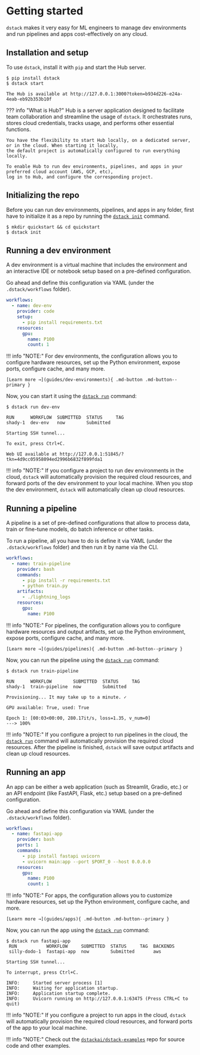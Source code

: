 # Getting started

`dstack` makes it very easy for ML engineers to manage dev environments and run pipelines and apps cost-effectively 
on any cloud.

## Installation and setup

To use `dstack`, install it with `pip` and start the Hub server.

<div class="termy">

```shell
$ pip install dstack
$ dstack start

The Hub is available at http://127.0.0.1:3000?token=b934d226-e24a-4eab-eb92b353b10f
```

</div>

??? info "What is Hub?"
    Hub is a server application designed to facilitate team collaboration and streamline the usage of `dstack`. 
    It orchestrates runs, stores cloud credentials, tracks usage, and performs other essential functions.

    You have the flexibility to start Hub locally, on a dedicated server, or in the cloud. When starting it locally, 
    the default project is automatically configured to run everything locally.

    To enable Hub to run dev environments, pipelines, and apps in your preferred cloud account (AWS, GCP, etc), 
    log in to Hub, and configure the corresponding project.

## Initializing the repo

Before you can run dev environments, pipelines, and apps in any folder,
first have to initialize it as a repo by running the [`dstack init`](reference/cli/init.md) command.

<div class="termy">

```shell
$ mkdir quickstart && cd quickstart
$ dstack init
```

</div>

## Running a dev environment

A dev environment is a virtual machine that includes the environment and an interactive IDE or notebook setup
based on a pre-defined configuration.

Go ahead and define this configuration via YAML (under the `.dstack/workflows` folder).

<div editor-title=".dstack/workflows/dev-env.yaml"> 

```yaml
workflows:
  - name: dev-env
    provider: code
    setup:
      - pip install requirements.txt
    resources:
      gpu:
        name: P100
        count: 1
```

</div>

[//]: # (TODO [MAJOR]: Currently, it's not convenient to hardcode resources in the YAML and not have a convenient way to switch between projects and resource profiles)

!!! info "NOTE:"
    For dev environments, the configuration allows you to configure hardware resources, 
    set up the Python environment, expose ports, configure cache, and many more. 

    [Learn more →](guides/dev-environments){ .md-button .md-button--primary }

[//]: # (TODO: Currently, it's limited to the built-in VS Code, doesn't forward ports automatically, doesn't provide persistence of the storage, pre-installs packages on every run, and has other limitations)

Now, you can start it using the [`dstack run`](reference/cli/run.md) command:

<div class="termy">

```shell
$ dstack run dev-env

RUN      WORKFLOW  SUBMITTED  STATUS     TAG
shady-1  dev-env   now        Submitted  
 
Starting SSH tunnel...

To exit, press Ctrl+C.

Web UI available at http://127.0.0.1:51845/?tkn=4d9cc05958094ed2996b6832f899fda1
```

</div>

!!! info "NOTE:"
    If you configure a project to run dev environments in the cloud, `dstack` will automatically provision the
    required cloud resources, and forward ports of the dev environment to your local machine. When you stop the 
    dev environment, `dstack` will automatically clean up cloud resources.

## Running a pipeline

A pipeline is a set of pre-defined configurations that allow to process data, train or fine-tune models, do batch inference 
or other tasks.

To run a pipeline, all you have to do is define it via YAML (under the `.dstack/workflows` folder) 
and then run it by name via the CLI.

<div editor-title=".dstack/workflows/train-pipeline.yaml"> 

```yaml
workflows:
  - name: train-pipeline
    provider: bash
    commands:
      - pip install -r requirements.txt
      - python train.py
    artifacts:
      - ./lightning_logs
    resources:
      gpu:
        name: P100
```

</div>

!!! info "NOTE:"
    For pipelines, the configuration allows you to configure hardware resources and output artifacts, set up the
    Python environment, expose ports, configure cache, and many more.

    [Learn more →](guides/pipelines){ .md-button .md-button--primary }

[//]: # (TODO: Currently, it's limited to YAML)

Now, you can run the pipeline using the [`dstack run`](reference/cli/run.md) command:

<div class="termy">

```shell
$ dstack run train-pipeline

RUN      WORKFLOW        SUBMITTED  STATUS     TAG
shady-1  train-pipeline  now        Submitted  
 
Provisioning... It may take up to a minute. ✓

GPU available: True, used: True

Epoch 1: [00:03<00:00, 280.17it/s, loss=1.35, v_num=0]
---> 100%
```

</div>

!!! info "NOTE:"
    If you configure a project to run pipelines in the cloud, the [`dstack run`](reference/cli/run.md) command will automatically provision the 
    required cloud resources.
    After the pipeline is finished, `dstack` will save output artifacts and clean up cloud resources.

## Running an app

An app can be either a web application (such as Streamlit, Gradio, etc.) or an API endpoint (like FastAPI, Flask, etc.)
setup based on a pre-defined configuration.

Go ahead and define this configuration via YAML (under the `.dstack/workflows` folder).

<div editor-title=".dstack/workflows/fastapi-app.yaml"> 

```yaml
workflows:
  - name: fastapi-app
    provider: bash
    ports: 1
    commands:
      - pip install fastapi uvicorn
      - uvicorn main:app --port $PORT_0 --host 0.0.0.0
    resources:
      gpu:
        name: P100
        count: 1
```

</div>

!!! info "NOTE:"
    For apps, the configuration allows you to customize hardware resources, set up the Python environment, 
    configure cache, and more.

    [Learn more →](guides/apps){ .md-button .md-button--primary }

Now, you can run the app using the [`dstack run`](reference/cli/run.md) command:

```shell
$ dstack run fastapi-app
 RUN           WORKFLOW     SUBMITTED  STATUS     TAG  BACKENDS
 silly-dodo-1  fastapi-app  now        Submitted       aws

Starting SSH tunnel...

To interrupt, press Ctrl+C.

INFO:     Started server process [1]
INFO:     Waiting for application startup.
INFO:     Application startup complete.
INFO:     Uvicorn running on http://127.0.0.1:63475 (Press CTRL+C to quit)
```

!!! info "NOTE:"
    If you configure a project to run apps in the cloud, `dstack` will automatically provision the required cloud
    resources, and forward ports of the app to your local machine.

[//]: # (TODO: What's next – Add a link to the Hub guide for the details on how to configure projects)

!!! info "NOTE:"
    Check out the [`dstackai/dstack-examples`](https://github.com/dstackai/dstack-examples/blob/main/README.md) repo for source code and other examples.